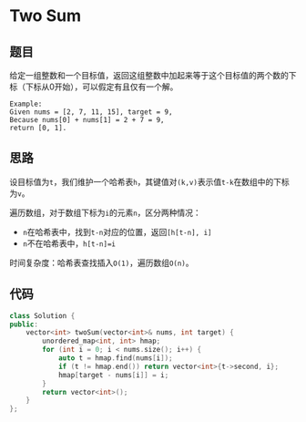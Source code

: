 # Two Sum

## 题目

给定一组整数和一个目标值，返回这组整数中加起来等于这个目标值的两个数的下标（下标从0开始），可以假定有且仅有一个解。

```
Example:
Given nums = [2, 7, 11, 15], target = 9,
Because nums[0] + nums[1] = 2 + 7 = 9,
return [0, 1].
```

## 思路

设目标值为`t`，我们维护一个哈希表`h`，其键值对`(k,v)`表示值`t-k`在数组中的下标为`v`。

遍历数组，对于数组下标为`i`的元素`n`，区分两种情况：

- `n`在哈希表中，找到`t-n`对应的位置，返回`[h[t-n], i]`
- `n`不在哈希表中，`h[t-n]=i`

时间复杂度：哈希表查找插入`O(1)`，遍历数组`O(n)`。

## 代码

```cpp
class Solution {
public:
    vector<int> twoSum(vector<int>& nums, int target) {
        unordered_map<int, int> hmap;
        for (int i = 0; i < nums.size(); i++) {
            auto t = hmap.find(nums[i]);
            if (t != hmap.end()) return vector<int>{t->second, i};
            hmap[target - nums[i]] = i;
        }
        return vector<int>();
    }
};
```

